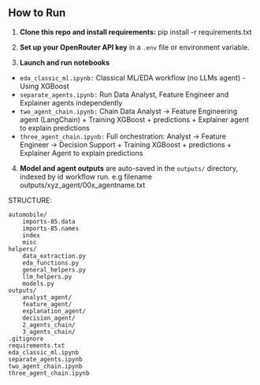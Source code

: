 ## **How to Run**

1. **Clone this repo and install requirements:** pip install -r requirements.txt
   
2. **Set up your OpenRouter API key** in a `.env` file or environment variable.
3. **Launch and run notebooks**
- `eda_classic_ml.ipynb:` Classical ML/EDA workflow (no LLMs agent) - Using XGBoost
- `separate_agents.ipynb:` Run Data Analyst, Feature Engineer and Explainer agents independently
- `two_agent_chain.ipynb:` Chain Data Analyst → Feature Engineering agent (LangChain) +  Training XGBoost + predictions + Explainer agent to explain predictions
- `three_agent_chain.ipynb:` Full orchestration: Analyst → Feature Engineer → Decision Support +  Training XGBoost + predictions + Explainer Agent to explain predictions

4. **Model and agent outputs** are auto-saved in the `outputs/` directory, indexed by id workflow run. e.g filename outputs/xyz_agent/00x_agentname.txt

STRUCTURE:
```
automobile/
    imports-85.data
    imports-85.names
    index
    misc
helpers/
    data_extraction.py
    eda_functions.py
    general_helpers.py
    llm_helpers.py
    models.py
outputs/
    analyst_agent/
    feature_agent/
    explanation_agent/
    decision_agent/
    2_agents_chain/
    3_agents_chain/
.gitignore
requirements.txt
eda_classic_ml.ipynb
separate_agents.ipynb
two_agent_chain.ipynb
three_agent_chain.ipynb
```
